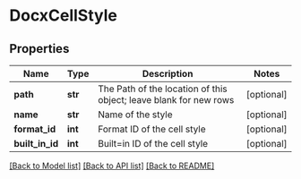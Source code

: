 # DocxCellStyle

## Properties
Name | Type | Description | Notes
------------ | ------------- | ------------- | -------------
**path** | **str** | The Path of the location of this object; leave blank for new rows | [optional] 
**name** | **str** | Name of the style | [optional] 
**format_id** | **int** | Format ID of the cell style | [optional] 
**built_in_id** | **int** | Built&#x3D;in ID of the cell style | [optional] 

[[Back to Model list]](../README.md#documentation-for-models) [[Back to API list]](../README.md#documentation-for-api-endpoints) [[Back to README]](../README.md)


